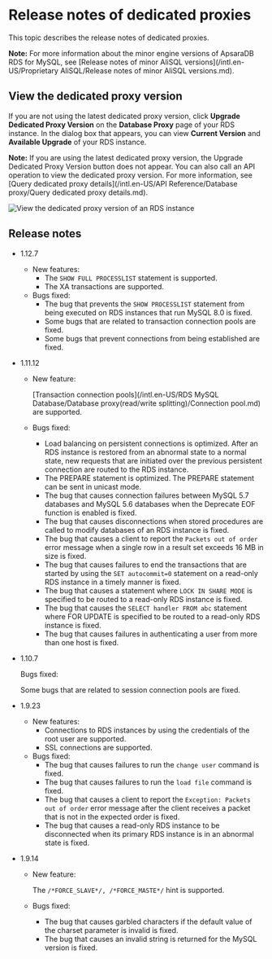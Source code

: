 # Release notes of dedicated proxies

This topic describes the release notes of dedicated proxies.

**Note:** For more information about the minor engine versions of ApsaraDB RDS for MySQL, see [Release notes of minor AliSQL versions](/intl.en-US/Proprietary AliSQL/Release notes of minor AliSQL versions.md).

## View the dedicated proxy version

If you are not using the latest dedicated proxy version, click **Upgrade Dedicated Proxy Version** on the **Database Proxy** page of your RDS instance. In the dialog box that appears, you can view **Current Version** and **Available Upgrade** of your RDS instance.

**Note:** If you are using the latest dedicated proxy version, the Upgrade Dedicated Proxy Version button does not appear. You can also call an API operation to view the dedicated proxy version. For more information, see [Query dedicated proxy details](/intl.en-US/API Reference/Database proxy/Query dedicated proxy details.md).

![View the dedicated proxy version of an RDS instance](https://static-aliyun-doc.oss-cn-hangzhou.aliyuncs.com/assets/img/en-US/7723243061/p173582.png)

## Release notes

-   1.12.7
    -   New features:
        -   The `SHOW FULL PROCESSLIST` statement is supported.
        -   The XA transactions are supported.
    -   Bugs fixed:
        -   The bug that prevents the `SHOW PROCESSLIST` statement from being executed on RDS instances that run MySQL 8.0 is fixed.
        -   Some bugs that are related to transaction connection pools are fixed.
        -   Some bugs that prevent connections from being established are fixed.
-   1.11.12
    -   New feature:

        [Transaction connection pools](/intl.en-US/RDS MySQL Database/Database proxy(read/write splitting)/Connection pool.md) are supported.

    -   Bugs fixed:
        -   Load balancing on persistent connections is optimized. After an RDS instance is restored from an abnormal state to a normal state, new requests that are initiated over the previous persistent connection are routed to the RDS instance.
        -   The PREPARE statement is optimized. The PREPARE statement can be sent in unicast mode.
        -   The bug that causes connection failures between MySQL 5.7 databases and MySQL 5.6 databases when the Deprecate EOF function is enabled is fixed.
        -   The bug that causes disconnections when stored procedures are called to modify databases of an RDS instance is fixed.
        -   The bug that causes a client to report the `Packets out of order` error message when a single row in a result set exceeds 16 MB in size is fixed.
        -   The bug that causes failures to end the transactions that are started by using the `SET autocommit=0` statement on a read-only RDS instance in a timely manner is fixed.
        -   The bug that causes a statement where `LOCK IN SHARE MODE` is specified to be routed to a read-only RDS instance is fixed.
        -   The bug that causes the `SELECT handler FROM abc` statement where FOR UPDATE is specified to be routed to a read-only RDS instance is fixed.
        -   The bug that causes failures in authenticating a user from more than one host is fixed.
-   1.10.7

    Bugs fixed:

    Some bugs that are related to session connection pools are fixed.

-   1.9.23
    -   New features:
        -   Connections to RDS instances by using the credentials of the root user are supported.
        -   SSL connections are supported.
    -   Bugs fixed:
        -   The bug that causes failures to run the `change user` command is fixed.
        -   The bug that causes failures to run the `load file` command is fixed.
        -   The bug that causes a client to report the `Exception: Packets out of order` error message after the client receives a packet that is not in the expected order is fixed.
        -   The bug that causes a read-only RDS instance to be disconnected when its primary RDS instance is in an abnormal state is fixed.
-   1.9.14
    -   New feature:

        The `/*FORCE_SLAVE*/, /*FORCE_MASTE*/` hint is supported.

    -   Bugs fixed:
        -   The bug that causes garbled characters if the default value of the charset parameter is invalid is fixed.
        -   The bug that causes an invalid string is returned for the MySQL version is fixed.

